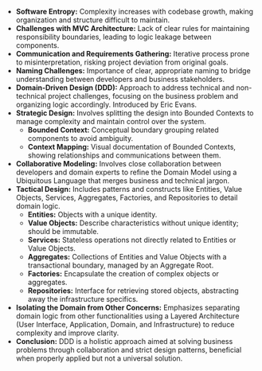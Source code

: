 - **Software Entropy:** Complexity increases with codebase growth, making organization and structure difficult to maintain.
- **Challenges with MVC Architecture:** Lack of clear rules for maintaining responsibility boundaries, leading to logic leakage between components.
- **Communication and Requirements Gathering:** Iterative process prone to misinterpretation, risking project deviation from original goals.
- **Naming Challenges:** Importance of clear, appropriate naming to bridge understanding between developers and business stakeholders.
- **Domain-Driven Design (DDD):** Approach to address technical and non-technical project challenges, focusing on the business problem and organizing logic accordingly. Introduced by Eric Evans.
- **Strategic Design:** Involves splitting the design into Bounded Contexts to manage complexity and maintain control over the system.
    - **Bounded Context:** Conceptual boundary grouping related components to avoid ambiguity.
    - **Context Mapping:** Visual documentation of Bounded Contexts, showing relationships and communications between them.
- **Collaborative Modeling:** Involves close collaboration between developers and domain experts to refine the Domain Model using a Ubiquitous Language that merges business and technical jargon.
- **Tactical Design:** Includes patterns and constructs like Entities, Value Objects, Services, Aggregates, Factories, and Repositories to detail domain logic.
    - **Entities:** Objects with a unique identity.
    - **Value Objects:** Describe characteristics without unique identity; should be immutable.
    - **Services:** Stateless operations not directly related to Entities or Value Objects.
    - **Aggregates:** Collections of Entities and Value Objects with a transactional boundary, managed by an Aggregate Root.
    - **Factories:** Encapsulate the creation of complex objects or aggregates.
    - **Repositories:** Interface for retrieving stored objects, abstracting away the infrastructure specifics.
- **Isolating the Domain from Other Concerns:** Emphasizes separating domain logic from other functionalities using a Layered Architecture (User Interface, Application, Domain, and Infrastructure) to reduce complexity and improve clarity.
- **Conclusion:** DDD is a holistic approach aimed at solving business problems through collaboration and strict design patterns, beneficial when properly applied but not a universal solution.